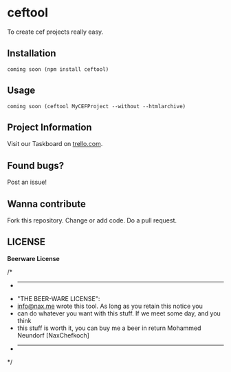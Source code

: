 ceftool
=======

To create cef projects really easy.


## Installation ##

```
coming soon (npm install ceftool)
```

## Usage ##

```
coming soon (ceftool MyCEFProject --without --htmlarchive)
```

## Project Information ##

Visit our Taskboard on [trello.com](https://trello.com/board/ceftool/51a8808109c4e1664a0023a1).

## Found bugs? ##

Post an issue!

## Wanna contribute ##

Fork this repository. Change or add code. Do a pull request.


## LICENSE ##

**Beerware License**

/*
* ----------------------------------------------------------------------------
* "THE BEER-WARE LICENSE":
* <info@nax.me> wrote this tool. As long as you retain this notice you
* can do whatever you want with this stuff. If we meet some day, and you think
* this stuff is worth it, you can buy me a beer in return Mohammed Neundorf [NaxChefkoch]
* ----------------------------------------------------------------------------
*/

